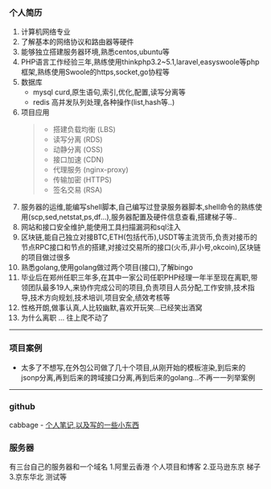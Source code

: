 ### 个人简历
1. 计算机网络专业
2. 了解基本的网络协议和路由器等硬件
3. 能够独立搭建服务器环境,熟悉centos,ubuntu等
4. PHP语言工作经验三年,熟练使用thinkphp3.2~5.1,laravel,easyswoole等php框架,熟练使用Swoole的https,socket,go协程等
5. 数据库
    - mysql curd,原生语句,索引,优化,配置,读写分离等
    - redis 高并发队列处理,各种操作(list,hash等..)
6.  项目应用
    >   - 搭建负载均衡 (LBS)
    >   - 读写分离 (RDS) 
    >   - 动静分离 (OSS)
    >   - 接口加速 (CDN)
    >   - 代理服务 (nginx-proxy)
    >   - 传输加密 (HTTPS)
    >   - 签名交易 (RSA)
7. 服务器的运维,能编写shell脚本,自己编写过登录服务器脚本,shell命令的熟练使用(scp,sed,netstat,ps,df...),服务器配置及硬件信息查看,搭建梯子等..  
8. 网站和接口安全维护,能使用工具扫描漏洞和sql注入
9. 区块链,能自己独立对接BTC,ETH(包括代币),USDT等主流货币,负责对接币的节点RPC接口和节点的搭建,对接过交易所的接口(火币,非小号,okcoin),区块链的项目做过很多
10. 熟悉golang,使用golang做过两个项目(接口),了解bingo
11. 毕业后在郑州任职三年多,在其中一家公司任职PHP经理一年半至现在离职,带领团队最多19人,来协作完成公司的项目,负责项目人员分配,工作安排,技术指导,技术方向规划,技术培训,项目安全,绩效考核等
12. 性格开朗,做事认真,人比较幽默,喜欢开玩笑...已经笑出酒窝
13. 为什么离职 ... 往上爬不动了
------
### 项目案例
 -  太多了不想写,在外包公司做了几十个项目,从刚开始的模板渲染,到后来的jsonp分离,再到后来的跨域接口分离,再到后来的golang...不再一一列举案例

------
 ### github

cabbage - [个人笔记,以及写的一些小东西](https://github.com/TrimMine/)

### 服务器
有三台自己的服务器和一个域名
1.阿里云香港 个人项目和博客
2.亚马逊东京 梯子
3.京东华北   测试等